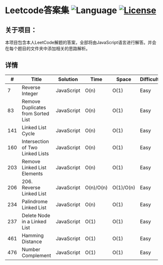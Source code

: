 # Leetcode答案集  ![Language](https://img.shields.io/badge/Language-JavaScript-orange.svg)  [![License](https://img.shields.io/badge/license-MIT-blue.svg)](./LICENSE.md)

## 关于项目：
本项目包含本人LeetCode解题的答案，全部将由JavaScript语言进行解答。并会在每个题目的文件夹中添加相关的思路解析。

## 详情
\# | Title | Solution| Time| Space | Difficulty|
----|------|---------|-----|-------|-----------|
7 | Reverse Integer| JavaScript| O(n) | O(1)|Easy|
83 |Remove Duplicates from Sorted List| JavaScript| O(n) | O(1)|Easy|
141 | Linked List Cycle| JavaScript| O(n) | O(1)|Easy|
160 |Intersection of Two Linked Lists| JavaScript| O(n) | O(1)|Easy|
203 |Remove Linked List Elements| JavaScript| O(n) | O(1)|Easy|
206 |206. Reverse Linked List| JavaScript| O(n)/O(n) | O(1)/O(n)|Easy|
234 |Palindrome Linked List| JavaScript| O(n) | O(1)|Easy|
237 | Delete Node in a Linked List| JavaScript| O(1) | O(1)|Easy|
461|Hamming Distance| JavaScript| O(1) | O(1)|Easy|
476|Number Complement| JavaScript| O(1) | O(1)|Easy|



